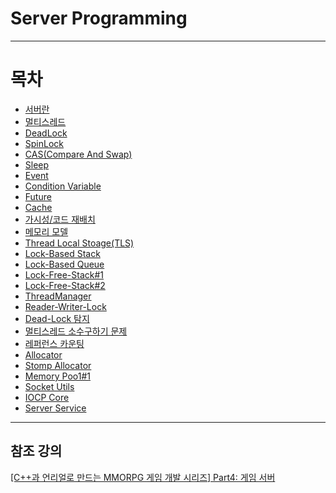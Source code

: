 # Server Programming
* * *
# 목차
 * [서버란](https://github.com/sunkiyu/Server-Programming/blob/31140d09042a4828490caa2444b0ac02acf72581/%EC%84%9C%EB%B2%84%EB%9E%80%20%EB%AC%B4%EC%97%87%EC%9D%B8%EA%B0%80%3F/README.md)
  * [멀티스레드](https://github.com/sunkiyu/Server-Programming/blob/560314354b3ed3e3724ecb1b0e97159afe3c0153/%EB%A9%80%ED%8B%B0%EC%8A%A4%EB%A0%88%EB%93%9C/README.md)
  * [DeadLock](https://github.com/sunkiyu/Server-Programming/blob/main/DeadLock/README.md)
  * [SpinLock](https://github.com/sunkiyu/Server-Programming/blob/main/SpinLock/README.md)
  * [CAS(Compare And Swap)](https://github.com/sunkiyu/Server-Programming/tree/main/CAS/README.md)
  * [Sleep](https://github.com/sunkiyu/Server-Programming/blob/main/Sleep/README.md)
  * [Event](https://github.com/sunkiyu/Server-Programming/blob/main/Event/README.md)
  * [Condition Variable](https://github.com/sunkiyu/Server-Programming/blob/main/Condition%20Variable/README.md)
  * [Future](https://github.com/sunkiyu/Server-Programming/blob/main/Future/README.md)
  * [Cache](https://github.com/sunkiyu/Server-Programming/blob/main/Cache/README.md)
  * [가시성/코드 재배치](https://github.com/sunkiyu/Server-Programming/blob/main/%EA%B0%80%EC%8B%9C%EC%84%B1-%EC%BD%94%EB%93%9C%20%EC%9E%AC%EB%B0%B0%EC%B9%98/README.md)
  * [메모리 모델](https://github.com/sunkiyu/Server-Programming/blob/main/Memory%20Model/README.md)
  * [Thread Local Stoage(TLS)](https://github.com/sunkiyu/Server-Programming/blob/main/TLS/README.md)
  * [Lock-Based Stack](https://github.com/sunkiyu/Server-Programming/blob/main/LockBased%20Stack%20Queue/README.md)
  * [Lock-Based Queue](https://github.com/sunkiyu/Server-Programming/blob/main/LockBased%20Stack%20Queue/README.md)
  * [Lock-Free-Stack#1](https://github.com/sunkiyu/Server-Programming/blob/main/Lock-Free-Stack%231/README.md)
  * [Lock-Free-Stack#2](https://github.com/sunkiyu/Server-Programming/blob/main/Lock-Free-Stack%232/README.md)
  * [ThreadManager](https://github.com/sunkiyu/Server-Programming/blob/main/ThreadManager/README.md)
  * [Reader-Writer-Lock](https://github.com/sunkiyu/Server-Programming/blob/main/Reader-Writer-Lock/README.md)
  * [Dead-Lock 탐지](https://github.com/sunkiyu/Server-Programming/blob/main/DeadLock%20Detection/README.md)
  * [멀티스레드 소수구하기 문제](https://github.com/sunkiyu/Server-Programming/blob/main/%EB%A9%80%ED%8B%B0%EC%8A%A4%EB%A0%88%EB%93%9C%20%EC%86%8C%EC%88%98%20%EA%B5%AC%ED%95%98%EA%B8%B0/README.md)
  * [레퍼런스 카운팅](https://github.com/sunkiyu/Server-Programming/blob/main/ReferenceCounting/README.md)
  * [Allocator](https://github.com/sunkiyu/Server-Programming/blob/main/Allocator/README.md)
  * [Stomp Allocator](https://github.com/sunkiyu/Server-Programming/blob/main/Stomp-Allocator/README.md)
  * [Memory Poo1#1](https://github.com/sunkiyu/Server-Programming/blob/main/Memory%20Pool%231/README.md)
  * [Socket Utils](https://github.com/sunkiyu/Server-Programming/blob/main/SocketUtils/README.md)
  * [IOCP Core](https://github.com/sunkiyu/Server-Programming/blob/main/SocketUtils/README.md)
  * [Server Service](https://github.com/sunkiyu/Server-Programming/blob/main/Server%20Service/README.md)
* * *
## 참조 강의   
[[C++과 언리얼로 만드는 MMORPG 게임 개발 시리즈] Part4: 게임 서버](https://www.inflearn.com/course/%EC%96%B8%EB%A6%AC%EC%96%BC-3d-mmorpg-4/)

